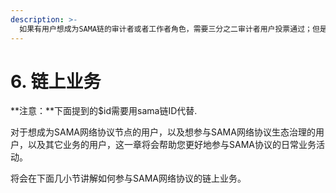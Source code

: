 ```yaml
---
description: >-
  如果有用户想成为SAMA链的审计者或者工作者角色，需要三分之二审计者用户投票通过；但是在启动初期，由基金会掌握的root账户会根据社区投票结果来提交生产前三个审计节点，当审计节点达到或者超过三个后，root账户将不具备任何权限。
---
```


# 6. 链上业务

**注意：**下面提到的$id需要用sama链ID代替.

&#x20;     对于想成为SAMA网络协议节点的用户，以及想参与SAMA网络协议生态治理的用户，以及其它业务的用户，这一章将会帮助您更好地参与SAMA协议的日常业务活动。

&#x20;      将会在下面几小节讲解如何参与SAMA网络协议的链上业务。

